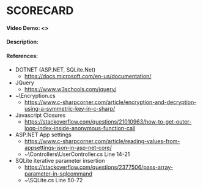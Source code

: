 ﻿# SCORECARD
#### Video Demo: <>
#### Description:

#### References:
* DOTNET (ASP.NET, SQLite.Net)
   * https://docs.microsoft.com/en-us/documentation/
* JQuery
   * https://www.w3schools.com/jquery/
* ~\Encryption.cs
   * https://www.c-sharpcorner.com/article/encryption-and-decryption-using-a-symmetric-key-in-c-sharp/
* Javascript Closures
   * https://stackoverflow.com/questions/21010963/how-to-get-outer-loop-index-inside-anonymous-function-call
* ASP.NET App settings
   * https://www.c-sharpcorner.com/article/reading-values-from-appsettings-json-in-asp-net-core/
   * ~\Controllers\UserController.cs Line 14-21
* SQLite iterative parameter insertion
   * https://stackoverflow.com/questions/2377506/pass-array-parameter-in-sqlcommand
   * ~\SQLite.cs Line 50-72
